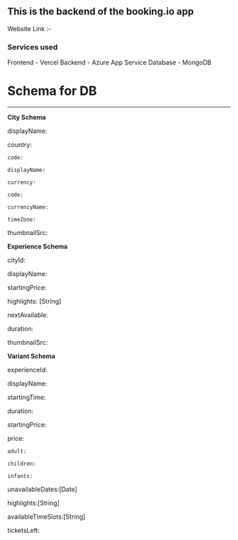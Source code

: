 ## This is the backend of the booking.io app

Website Link :- [](https://booking-io.vercel.app/)

### Services used

Frontend - Vercel
Backend - Azure App Service
Database - MongoDB

# Schema for DB

<hr>

**City Schema**

displayName:

country:

    code:

    displayName:

    currency:

    code:

    currencyName:

    timeZone:

thumbnailSrc:

**Experience Schema**

cityId:

displayName:

startingPrice:

highlights: [String]

nextAvailable:

duration:

thumbnailSrc:

**Variant Schema**

experienceId:

displayName:

startingTime:

duration:

startingPrice:

price:

    adult:

    children:

    infants:

unavailableDates:[Date]

highlights:[String]

availableTimeSlots:[String]

ticketsLeft:
